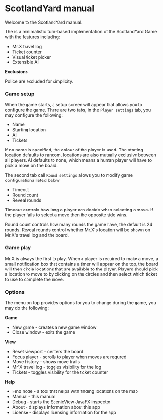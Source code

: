 ScotlandYard manual
===================

Welcome to the ScotlandYard manual. 

The is a minimalistic turn-based implementation of the ScotlandYard 
Game with the features including:

 * Mr.X travel log
 * Ticket counter
 * Visual ticket picker
 * Extensible AI 
 
**Exclusions**
 
Police are excluded for simplicity. 

### Game setup

When the game starts, a setup screen will appear that allows you to 
configure the game. 
There are two tabs, in the `Player settings` tab, you may configure 
the following:

 * Name
 * Starting location
 * AI
 * Tickets
 
If no name is specified, the colour of the player is used.
The starting location defaults to random, locations are also 
mutually exclusive between all players. AI defaults to none, 
which means a human player will have to pick a move on the board.

The second tab call `Round settings` allows you to modify game 
configurations listed below

 * Timeout
 * Round count
 * Reveal rounds
 
Timeout controls how long a player can decide when selecting a move.
If the player fails to select a move then the opposite side wins.

Round count controls how many rounds the game have, the default is 24 
rounds. Reveal rounds control whether Mr.X's location will be shown on
Mr.X's travel log and the board.

### Game play

Mr.X is always the first to play. When a player is required to make a move, 
a small notification box that contains a timer will appear on the top, the 
board will then circle locations that are available to the player. Players
should pick a location to move to by clicking on the circles and then select
which ticket to use to complete the move.

### Options

The menu on top provides options for you to change during the game, 
you may do the following:

**Game**

 * New game - creates a new game window
 * Close window - exits the game

**View**

 * Reset viewport - centers the board
 * Focus player - scrolls to player when moves are requred
 * Move history - shows move trails
 * Mr'X travel log - toggles visibility for the log
 * Tickets - toggles visibility for the ticket counter
 
**Help**

 * Find node - a tool that helps with finding locations on the map
 * Manual - this manual
 * Debug - starts the ScenicView JavaFX inspector
 * About - displays information about this app
 * License - displays licensing information for the app